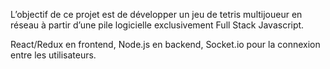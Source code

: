 L’objectif de ce projet est de développer un jeu de tetris multijoueur en réseau à partir d’une pile logicielle exclusivement Full Stack Javascript.

React/Redux en frontend, Node.js en backend, Socket.io pour la connexion entre les utilisateurs.
